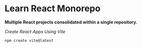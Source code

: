 # Learn React Monorepo

**Multiple React projects consolidated within a single repository.**

*Create React Apps Using Vite*

```cmd
npm create vite@latest
```
